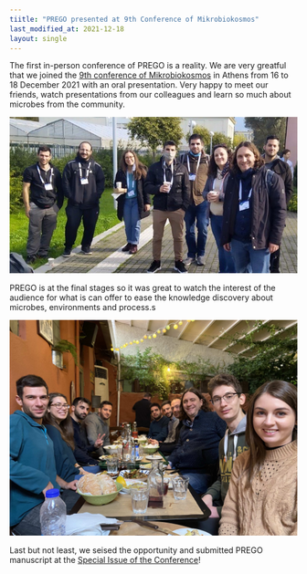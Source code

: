 ```yaml
---
tiitle: "PREGO presented at 9th Conference of Mikrobiokosmos"
last_modified_at: 2021-12-18
layout: single
---
```


The first in-person conference of PREGO is a reality. 
We are very greatful that we joined the [9th conference of Mikrobiokosmos](https://mikrobiokosmos2021.org) in Athens from 16 to 18 December 2021 with an oral presentation. 
Very happy to meet our friends, watch presentations from our colleagues and learn so much about microbes from the community. 

![with our friends](../images/2021-12-18-mikrobiokosmos-everybody.jpg)

PREGO is at the final stages so it was great to watch the interest of the audience for what is can offer to ease the knowledge discovery about microbes, environments and process.s

![dinner after](../images/2021-12-18-mikrobiokosmos-dinner.jpg)

Last but not least, we seised the opportunity and submitted PREGO manuscript at the [Special Issue of the Conference](https://www.mdpi.com/journal/microorganisms/special_issues/Mikrobiokosmos9)!

